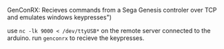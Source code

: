GenConRX: Recieves commands from a Sega Genesis controler over TCP and emulates windows keypresses")

use `nc -lk 9000 < /dev/ttyUSB*` on the remote server connected to the arduino.
run `genconrx` to recieve the keypresses.